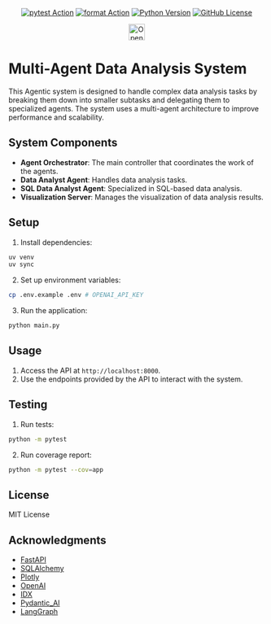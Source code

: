 <div align="center">

  [![pytest Action](https://github.com/IbraheemTuffaha/python-fastapi-template/actions/workflows/pytest.yml/badge.svg)](https://github.com/IbraheemTuffaha/python-fastapi-template/actions/workflows/pytest.yml)
  [![format Action](https://github.com/IbraheemTuffaha/python-fastapi-template/actions/workflows/format.yml/badge.svg)](https://github.com/IbraheemTuffaha/python-fastapi-template/actions/workflows/format.yml)
  [![Python Version](https://img.shields.io/badge/dynamic/toml?url=https%3A%2F%2Fraw.githubusercontent.com%2FIbraheemTuffaha%2Fpython-fastapi-template%2Fmain%2Fpyproject.toml&query=project.requires-python&label=python&color=greenlime)](https://github.com/IbraheemTuffaha/python-fastapi-template/blob/main/pyproject.toml)
  [![GitHub License](https://img.shields.io/github/license/IbraheemTuffaha/python-fastapi-template?color=greenlime)](https://github.com/IbraheemTuffaha/python-fastapi-template/blob/main/LICENSE)
</div>
<div align="center">
  <a href="https://idx.google.com/import?url=https%3A%2F%2Fgithub.com%2Fshakil1819%2FgetChief-assignment">
    <picture>
      <source
        media="(prefers-color-scheme: dark)"
        srcset="https://cdn.idx.dev/btn/open_dark_32.svg">
      <source
        media="(prefers-color-scheme: light)"
        srcset="https://cdn.idx.dev/btn/open_light_32.svg">
      <img
        height="32"
        alt="Open in IDX"
        src="https://cdn.idx.dev/btn/open_purple_32.svg">
    </picture>
  </a>
</div>

# Multi-Agent Data Analysis System

This Agentic system is designed to handle complex data analysis tasks by breaking them down into smaller subtasks and delegating them to specialized agents. The system uses a multi-agent architecture to improve performance and scalability.

## System Components

- **Agent Orchestrator**: The main controller that coordinates the work of the agents.
- **Data Analyst Agent**: Handles data analysis tasks.
- **SQL Data Analyst Agent**: Specialized in SQL-based data analysis.
- **Visualization Server**: Manages the visualization of data analysis results.

## Setup

1. Install dependencies:
```bash
uv venv
uv sync
```

2. Set up environment variables:
```bash
cp .env.example .env # OPENAI_API_KEY
```

3. Run the application:
```bash
python main.py
```

## Usage

1. Access the API at `http://localhost:8000`.
2. Use the endpoints provided by the API to interact with the system.

## Testing

1. Run tests:
```bash
python -m pytest
```

2. Run coverage report:
```bash
python -m pytest --cov=app
```

## License

MIT License

## Acknowledgments

- [FastAPI](https://fastapi.tiangolo.com/)
- [SQLAlchemy](https://www.sqlalchemy.org/)
- [Plotly](https://plotly.com/)
- [OpenAI](https://openai.com/)
- [IDX](https://idx.dev/)
- [Pydantic_AI](https://ai.pydantic.dev/)
- [LangGraph](https://github.com/langchain-ai/langgraph)


